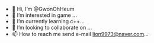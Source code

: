 - 👋 Hi, I’m @GwonOhHeum
- 👀 I’m interested in game ...
- 🌱 I’m currently learning c++...
- 💞️ I’m looking to collaborate on ...
- 📫 How to reach me send e-mail lion9973@naver.com...

<!---
GwonOhHeum/GwonOhHeum is a ✨ special ✨ repository because its `README.md` (this file) appears on your GitHub profile.
You can click the Preview link to take a look at your changes.
--->
